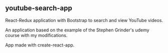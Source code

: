 ## youtube-search-app

React-Redux application with Bootstrap to search and view YouTube videos.

An application based on the example of the Stephen Grinder's udemy course with my modifications.

App made with create-react-app.
